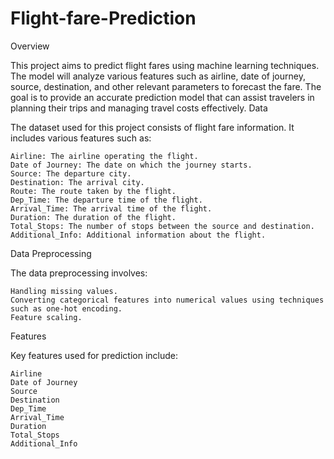 # Flight-fare-Prediction

Overview

This project aims to predict flight fares using machine learning techniques. The model will analyze various features such as airline, date of journey, source, destination, and other relevant parameters to forecast the fare. The goal is to provide an accurate prediction model that can assist travelers in planning their trips and managing travel costs effectively.
Data

The dataset used for this project consists of flight fare information. It includes various features such as:

    Airline: The airline operating the flight.
    Date of Journey: The date on which the journey starts.
    Source: The departure city.
    Destination: The arrival city.
    Route: The route taken by the flight.
    Dep_Time: The departure time of the flight.
    Arrival_Time: The arrival time of the flight.
    Duration: The duration of the flight.
    Total_Stops: The number of stops between the source and destination.
    Additional_Info: Additional information about the flight.

Data Preprocessing

The data preprocessing involves:

    Handling missing values.
    Converting categorical features into numerical values using techniques such as one-hot encoding.
    Feature scaling.

Features

Key features used for prediction include:

    Airline
    Date of Journey
    Source
    Destination
    Dep_Time
    Arrival_Time
    Duration
    Total_Stops
    Additional_Info
